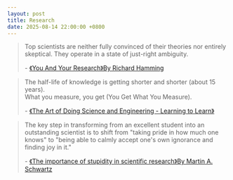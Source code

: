 ```yaml
---
layout: post
title: Research
date: 2025-08-14 22:00:00 +0800
---
```

> Top scientists are neither fully convinced of their theories nor entirely skeptical. They operate in a state of just-right ambiguity.  
>
> \- [《You And Your Research》By Richard Hamming](https://gwern.net/doc/science/1986-hamming#the-talk-you-and-your-research)

> The half-life of knowledge is getting shorter and shorter (about 15 years).  
> What you measure, you get (You Get What You Measure).  
>
> \- [《The Art of Doing Science and Engineering - Learning to Learn》](https://en.wikipedia.org/wiki/The_Art_of_Doing_Science_and_Engineering)  

> The key step in transforming from an excellent student into an outstanding scientist is to shift from "taking pride in how much one knows" to "being able to calmly accept one's own ignorance and finding joy in it."  
>
> \- [《The importance of stupidity in scientific research》By Martin A. Schwartz](https://gwern.net/doc/psychology/willpower/2008-schwartz.pdf)
